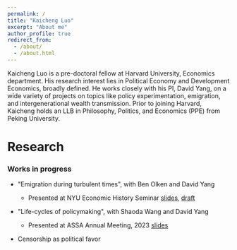 ```yaml
---
permalink: /
title: "Kaicheng Luo"
excerpt: "About me"
author_profile: true
redirect_from: 
  - /about/
  - /about.html
---
```


Kaicheng Luo is a pre-doctoral fellow at Harvard University, Economics department. His research interest lies in Political Economy and Development Economics, broadly defined. He works closely with his PI, David Yang, on a wide variety of projects on topics like policy experimentation, emigration, and intergenerational wealth transmission. Prior to joining Harvard, Kaicheng holds an LLB in Philosophy, Politics, and Economics (PPE) from Peking University.

Research
======
### Works in progress
- "Emigration during turbulent times", with Ben Olken and David Yang
	- Presented at NYU Economic History Seminar [slides](), [draft](https://www.kaichengluo.com/files/emigration_draft.pdf)

- "Life-cycles of policymaking", with Shaoda Wang and David Yang
	- Presented at ASSA Annual Meeting, 2023 [slides]()

- Censorship as political favor